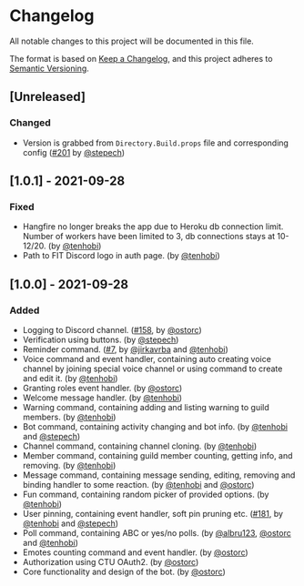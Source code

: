 ﻿[tenhobi]: https://github.com/tenhobi
[ostorc]: https://github.com/ostorc
[stepech]: https://github.com/stepech

# Changelog

All notable changes to this project will be documented in this file.

The format is based on [Keep a Changelog](https://keepachangelog.com/en/1.0.0/),
and this project adheres to [Semantic Versioning](https://semver.org/spec/v2.0.0.html).

## [Unreleased]

### Changed

- Version is grabbed from `Directory.Build.props` file and corresponding config ([#201](https://github.com/fit-ctu-discord/honza-botner/pull/201) by [@stepech][stepech]) 

## [1.0.1] - 2021-09-28

### Fixed

- Hangfire no longer breaks the app due to Heroku db connection limit. Number of workers have been limited to 3, db connections stays at 10-12/20. (by [@tenhobi][tenhobi])
- Path to FIT Discord logo in auth page. (by [@tenhobi][tenhobi])

## [1.0.0] - 2021-09-28

### Added

- Logging to Discord channel. ([#158](https://github.com/fit-ctu-discord/honza-botner/issues/158), by [@ostorc][ostorc])
- Verification using buttons. (by [@stepech][stepech])
- Reminder command. ([#7](https://github.com/fit-ctu-discord/honza-botner/issues/7), by [@jirkavrba](https://github.com/jirkavrba) and [@tenhobi][tenhobi])
- Voice command and event handler, containing auto creating voice channel by joining special voice channel or using command to create and edit it. (by [@tenhobi][tenhobi])
- Granting roles event handler. (by [@ostorc][ostorc])
- Welcome message handler.  (by [@tenhobi][tenhobi])
- Warning command, containing adding and listing warning to guild members. (by [@tenhobi][tenhobi])
- Bot command, containing activity changing and bot info. (by [@tenhobi][tenhobi] and [@stepech][stepech])
- Channel command, containing channel cloning. (by [@tenhobi][tenhobi])
- Member command, containing guild member counting, getting info, and removing. (by [@tenhobi][tenhobi])
- Message command, containing message sending, editing, removing and binding handler to some reaction. (by [@tenhobi][tenhobi] and [@ostorc][ostorc])
- Fun command, containing random picker of provided options. (by [@tenhobi][tenhobi])
- User pinning, containing event handler, soft pin pruning etc. ([#181](https://github.com/fit-ctu-discord/honza-botner/pull/181), by [@tenhobi][tenhobi] and [@stepech][stepech])
- Poll command, containing ABC or yes/no polls. (by [@albru123](https://github.com/albru123), [@ostorc][ostorc] and [@tenhobi][tenhobi])
- Emotes counting command and event handler. (by [@ostorc][ostorc])
- Authorization using CTU OAuth2. (by [@ostorc][ostorc])
- Core functionality and design of the bot. (by [@ostorc][ostorc])
